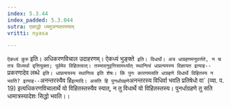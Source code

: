 ```yaml
---
index: 5.3.44
index_padded: 5.3.044
sutra: एकाद्धो ध्यमुञन्यतरस्याम्
vritti: nyasa

---
```

`ऐकध्यं कुरु` इति। अधिकरणविचाल उदाहरणम्। ऐकध्यं भुङ्क्ते` इति। विधार्थे।
अत्र धाग्रहणमनुवर्त्तते, न च तत्र विध्यर्था वृत्तियुक्ता; पूर्वमेव विहितत्वात्। तस्मादनुवृत्तिसामर्थ्यात् स्थानित्वं धाप्रत्ययस्य विज्ञायत इत्याह--`प्रकरणादेव लब्धे` इति। धाप्रत्ययस्य स्थानित्व इति शेषः। किं पुनः कारणमसति धाग्रहणे विधार्थे विहितस्य न भवति? इत्याह--`अनन्तरस्यैव हि` इत्यादि। असति हि पुनर्धाग्रहणे `अनन्तरस्य विधिर्वा भवति प्रतिषेधो वा` (व्या. प. 19) इत्यधिकरणविचालार्थे यो विहितस्तस्यैव स्यात्, न तु विधार्थे यो विहितस्तस्य। पुनर्धाग्रहणे तु सति धामात्रस्यादेशः सिद्धो भवति।।